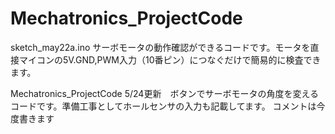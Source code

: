 # Mechatronics_ProjectCode

sketch_may22a.ino
サーボモータの動作確認ができるコードです。モータを直接マイコンの5V.GND,PWM入力（10番ピン）につなぐだけで簡易的に検査できます。

Mechatronics_ProjectCode
5/24更新　ボタンでサーボモータの角度を変えるコードです。準備工事としてホールセンサの入力も記載してます。
コメントは今度書きます


